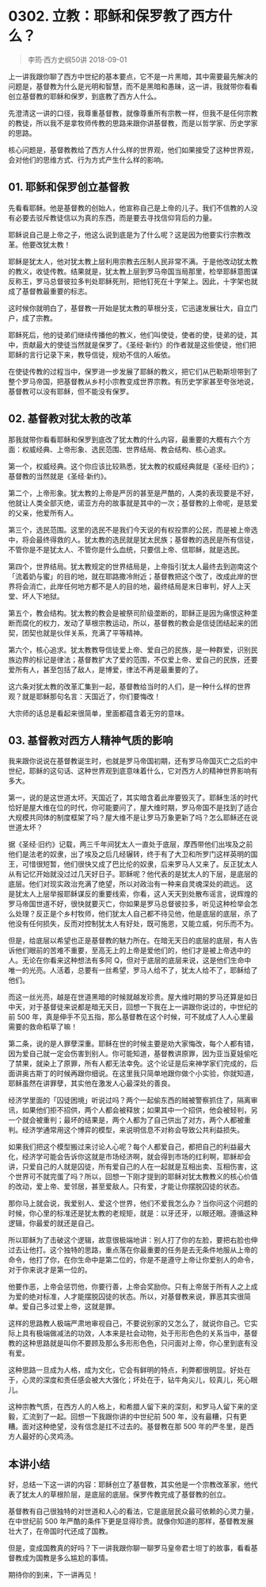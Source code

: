 # 0302. 立教：耶稣和保罗教了西方什么？
> 李筠·西方史纲50讲
2018-09-01

上一讲我跟你聊了西方中世纪的基本要点，它不是一片黑暗，其中需要最先解决的问题是，基督教为什么是光明和智慧，而不是黑暗和愚昧，这一讲，我就带你看看创立基督教的耶稣和保罗，到底教了西方人什么。

先澄清这一讲的口径，我尊重基督教，就像尊重所有宗教一样，但我不是任何宗教的教徒，所以我不是拿牧师传教的思路来跟你讲基督教，而是以哲学家、历史学家的思路。

核心问题是，基督教教给了西方人什么样的世界观，他们如果接受了这种世界观，会对他们的思维方式、行为方式产生什么样的影响。

## 01. 耶稣和保罗创立基督教

先看看耶稣。他是基督教的创始人，他宣称自己是上帝的儿子。我们不信教的人没有必要去驳斥教徒信以为真的东西，而是要去寻找信仰背后的力量。

耶稣说自己是上帝之子，他这么说到底是为了什么呢？这是因为他要实行宗教改革。他要改犹太教！

耶稣是犹太人，他对犹太教上层利用宗教去压制人民非常不满。于是他改动犹太教的教义，收徒传教。结果就是，犹太教上层到罗马帝国当局那里，检举耶稣意图谋反称王，罗马总督彼拉多判处耶稣死刑，把他钉死在十字架上。因此，十字架也就成了基督教最重要的标志。

这时候你就明白了，基督教一开始是犹太教的草根分支，它迅速发展壮大，自立门户，成了宗教。

耶稣死后，他的徒弟们继续传播他的教义，他们叫使徒，使者的使，徒弟的徒，其中，贡献最大的使徒当然就是保罗了。《圣经·新约》的作者就是这些使徒，他们把耶稣的言行记录下来，教导信徒，规劝不信的人皈依。

在使徒传教的过程当中，保罗进一步发展了耶稣的教义，把它们从巴勒斯坦带到了整个罗马帝国，把基督教从乡村小宗教变成世界宗教。有历史学家甚至夸张地说，基督教可以没有耶稣，但不能没有保罗。

## 02. 基督教对犹太教的改革

那我就带你看看耶稣和保罗到底改了犹太教的什么内容，最重要的大概有六个方面：权威经典、上帝形象、选民范围、世界结局、教会结构、核心追求。

第一个，权威经典。这个你应该比较熟悉，犹太教的权威经典就是《圣经·旧约》；基督教的当然就是《圣经·新约》。

第二个，上帝形象。犹太教的上帝是严厉的甚至是严酷的，人类的表现要是不好，他就让人类全部灭绝，诺亚方舟的故事就是其中的一次；基督教的上帝呢，是慈爱的父亲，他爱所有人。

第三个，选民范围。这里的选民不是我们今天说的有权投票的公民，而是被上帝选中，将会最终得救的人。犹太教的选民就是犹太民族；基督教的选民是所有信徒，不管你是不是犹太人、不管你是什么血统，只要信上帝、信耶稣，就是选民。

第四个，世界结局。犹太教规定的世界结局是，上帝指引犹太人最终去到迦南这个「流着奶与蜜」的目的地，就在耶路撒冷附近；基督教把这个改了，改成此岸的世界将会消亡，此岸任何地方都不是人的目的地，最终结局是末日审判，好人上天堂、坏人下地狱。

第五个，教会结构。犹太教的教会是被祭司阶级垄断的，耶稣正是因为痛恨这种垄断而腐化的权力，发动了草根宗教运动，所以，基督教的教会是信徒团结起来的团契，团契也就是伙伴关系，充满了平等精神。

第六个，核心追求。犹太教教导信徒爱上帝、爱自己的民族，是一种群爱，识别民族边界的标记是律法；基督教扩大了爱的范围，不仅爱上帝、爱自己的民族，还要爱所有人，甚至包括了敌人，是博爱，律法不再是最重要的了。

这六条对犹太教的改革汇集到一起，基督教给当时的人们，是一种什么样的世界观？就是耶稣那句名言：天国近了，你们要悔改！

大宗师的话总是看起来很简单，里面都蕴含着无穷的意味。

## 03. 基督教对西方人精神气质的影响

我来跟你说说在基督教诞生时，也就是罗马帝国初期，还有罗马帝国灭亡之后的中世纪，耶稣的这句话、这种世界观到底意味着什么，它对西方人的精神世界影响有多大。

第一，说的是这世道太坏。天国近了，其实暗含着此岸要毁灭了。耶稣生活的时代恰好是屋大维在位的时代，你可能要问了，屋大维时期，罗马帝国不是找到了适合大规模共同体的制度框架了吗？屋大维不是让罗马万象更新了吗？怎么耶稣还在说世道太坏？

据《圣经·旧约》记载，两三千年间犹太人一直处于底层，摩西带他们出埃及之前他们是法老的奴隶，出了埃及之后几经辗转，终于有了大卫和所罗门这样英明的国王，可惜很短暂，他们很快又成了巴比伦的奴隶，后来罗马人又来了。反正犹太人从有记忆开始就没过过几天好日子。耶稣呢？他代表的是犹太人的下层，是底层的底层。他们对现实政治充满了绝望，所以对政治有一种来自灵魂深处的疏远。
这是犹太人上层举报耶稣谋反的重要线索，你看，这人天天到处散布谣言，说辉煌的罗马帝国世道不好，很快就要灭亡，你如果是罗马总督彼拉多，听见这种检举会怎么处理？反正是个乡村牧师，他们犹太人自己都不待见他，他是底层的底层，杀了他没有任何损失，反而对控制犹太人有好处，既可施恩，又能立威，何乐而不为。

但是，给底层以希望也正是基督教的魅力所在。在暗无天日的底层的底层，有人告诉他们眼前的苦难不重要，至高无上的上帝是爱他们的，他们才是被上帝选中的人。无论在你看来这种想法有多阿 Q，但对于底层的底层来说，这是他们生命中唯一的光亮。人活着，总要有一丝希望，罗马人给不了，犹太人给不了，耶稣给了他们。

而这一丝光亮，越是在世道黑暗的时候就越发珍贵。屋大维时期的罗马还算是如日中天，对于基督徒来说都是暗无天日，回想一下我在上一讲跟你说过的，中世纪的前 500 年，真是伸手不见五指，那么基督教在这个时候，可不就成了人人心里最需要的救命稻草了嘛！

第二条，说的是人罪孽深重。耶稣在世的时候主要是劝大家悔改，每个人都有错，因为爱自己就一定会伤害到别人。你可能知道，基督教讲原罪，因为亚当夏娃偷吃了禁果，就染上了原罪，所有人都无法幸免。这个论证是后来神学家们完成的，后面讲奥古斯丁的时候再跟你细说。在这里我只简单地跟你做个小实验，你就知道，耶稣虽然在讲罪孽，其实他在激发人心最深处的善良。

经济学里面的「囚徒困境」听说过吗？两个一起偷东西的贼被警察抓住了，隔离审讯，如果他们拒不招供，两个人都会被释放；如果其中一个招供，他会被轻判，另一个就会被重判；最坏的结果是，两个人都为了自己供出了对方，两个人都被重判。经济学通常用这个博弈的模型，来说明信息不对称会导致公共利益损失。

如果我们把这个模型搬过来讨论人心呢？每个人都爱自己，都把自己的利益最大化，经济学可能会告诉你这就是市场经济啊，就会得到市场的红利啊，耶稣却会讲，只爱自己的人就是囚徒，所有爱自己的人在一起就是互相出卖、互相伤害，这个世界可不就完蛋了吗？所以，回想一下刚才提到的耶稣对犹太教教义的核心价值的改动，爱上帝、爱邻居，甚至爱敌人。只有爱，才能让你摆脱囚徒的状态。

那你马上就会说，我爱别人、爱这个世界，他们不爱我怎么办？当你问这个问题的时候，你心里的标准还是犹太教的老规矩，就是：以牙还牙，以眼还眼。遵循这种逻辑，你最爱的就还是自己。

所以耶稣为了击破这个逻辑，故意很极端地讲：别人打了你的左脸，要把右脸也伸过去让他打。这个独特的思路，重点落在你最重要的任务是去无条件地服从上帝的命令，他打了你，在你生命中是第二位的，你是不是遵守上帝让你爱别人的命令，对于你来说才是第一位的。

他要作恶，上帝会惩罚他，你要行善，上帝会奖励你。只有上帝居于所有人之上成为爱的绝对标准，人才能摆脱囚徒的状态。所以，对基督教来说，罪恶其实很简单。爱自己多过爱上帝，这就是罪。

这样的思路教人极端严肃地审视自己，不要说别家的又怎么了，就说你自己。它实际上具有极端做减法的功效，人本来是社会动物，处于形形色色的关系当中，基督教的这种思路就是叫你不要顾及那么多形形色色，只问面对上帝，你心里到底有没有爱。

这种思路一旦成为人格，成为文化，它会有鲜明的特点，利弊都很明显。好处在于，心灵的深度和责任感会被大大强化；坏处在于，钻牛角尖儿，较真儿，死心眼儿。

这种宗教气质，在西方人的人格上，和希腊人留下来的深刻，和罗马人留下来的坚毅，汇流到了一起。回想一下我跟你讲的中世纪前 500 年，没有最糟，只有更糟。面对这种绝望，没有信念是扛不过去的。基督教在那 500 年的严冬里，是西方人最好的心灵鸡汤。

## 本讲小结

好，总结一下这一讲的内容：耶稣创立了基督教，其实他是一个宗教改革家，他代表了犹太人的草根阶层，是底层的底层。保罗传教完成了基督教的创立。

基督教有自己很独特的对世道和人心的看法，它是底层民众最可依赖的心灵力量，在中世纪前 500 年严酷的条件下更是显得珍贵。就像你知道的那样，基督教发展壮大了，在帝国时代还成了国教。

但是，变成国教真的好吗？下一讲我跟你聊一聊罗马皇帝君士坦丁的故事，看看基督教成为国教是多么尴尬的事情。

期待你的到来，下一讲再见！



